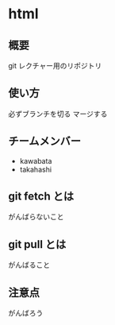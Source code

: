 # html

## 概要

git レクチャー用のリポジトリ

## 使い方

必ずブランチを切る
マージする

## チームメンバー

- kawabata
- takahashi

## git fetch とは

がんばらないこと

## git pull とは

がんばること

## 注意点

がんばろう
